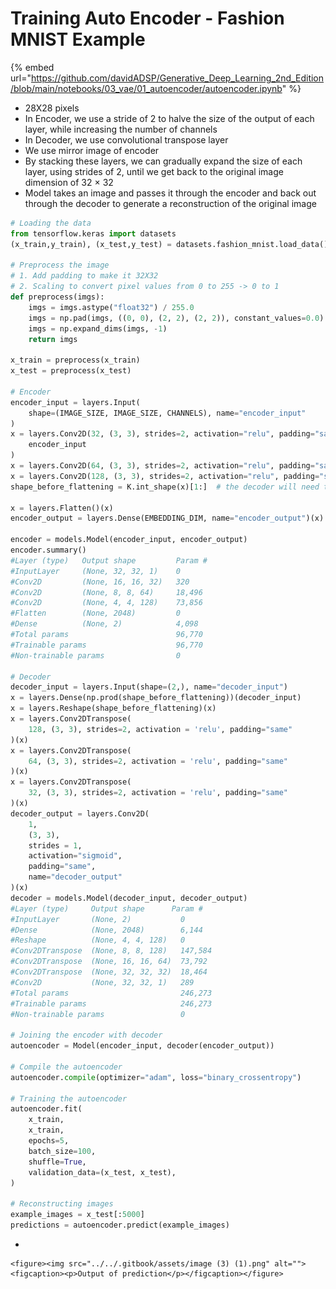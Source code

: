 # Training Auto Encoder - Fashion MNIST Example

{% embed url="https://github.com/davidADSP/Generative_Deep_Learning_2nd_Edition/blob/main/notebooks/03_vae/01_autoencoder/autoencoder.ipynb" %}

* 28X28 pixels
* In Encoder, we use a stride of 2 to halve the size of the output of each layer, while increasing the number of channels
* In Decoder, we use convolutional transpose layer
* We use mirror image of encoder
* By stacking these layers, we can gradually expand the size of each layer, using strides of 2, until we get back to the original image dimension of 32 × 32
* Model takes an image and passes it through the encoder and back out through the decoder to generate a reconstruction of the original image

```python
# Loading the data
from tensorflow.keras import datasets
(x_train,y_train), (x_test,y_test) = datasets.fashion_mnist.load_data()

# Preprocess the image
# 1. Add padding to make it 32X32
# 2. Scaling to convert pixel values from 0 to 255 -> 0 to 1
def preprocess(imgs):
    imgs = imgs.astype("float32") / 255.0
    imgs = np.pad(imgs, ((0, 0), (2, 2), (2, 2)), constant_values=0.0)
    imgs = np.expand_dims(imgs, -1)
    return imgs

x_train = preprocess(x_train)
x_test = preprocess(x_test)

# Encoder
encoder_input = layers.Input(
    shape=(IMAGE_SIZE, IMAGE_SIZE, CHANNELS), name="encoder_input"
)
x = layers.Conv2D(32, (3, 3), strides=2, activation="relu", padding="same")(
    encoder_input
)
x = layers.Conv2D(64, (3, 3), strides=2, activation="relu", padding="same")(x)
x = layers.Conv2D(128, (3, 3), strides=2, activation="relu", padding="same")(x)
shape_before_flattening = K.int_shape(x)[1:]  # the decoder will need this!

x = layers.Flatten()(x)
encoder_output = layers.Dense(EMBEDDING_DIM, name="encoder_output")(x)

encoder = models.Model(encoder_input, encoder_output)
encoder.summary()
#Layer (type)	Output shape	     Param #
#InputLayer     (None, 32, 32, 1)    0
#Conv2D         (None, 16, 16, 32)   320
#Conv2D         (None, 8, 8, 64)     18,496
#Conv2D         (None, 4, 4, 128)    73,856
#Flatten        (None, 2048)         0
#Dense          (None, 2)            4,098
#Total params                        96,770
#Trainable params                    96,770
#Non-trainable params                0

# Decoder
decoder_input = layers.Input(shape=(2,), name="decoder_input") 
x = layers.Dense(np.prod(shape_before_flattening))(decoder_input) 
x = layers.Reshape(shape_before_flattening)(x) 
x = layers.Conv2DTranspose(
    128, (3, 3), strides=2, activation = 'relu', padding="same"
)(x) 
x = layers.Conv2DTranspose(
    64, (3, 3), strides=2, activation = 'relu', padding="same"
)(x)
x = layers.Conv2DTranspose(
    32, (3, 3), strides=2, activation = 'relu', padding="same"
)(x)
decoder_output = layers.Conv2D(
    1,
    (3, 3),
    strides = 1,
    activation="sigmoid",
    padding="same",
    name="decoder_output"
)(x)
decoder = models.Model(decoder_input, decoder_output) 
#Layer (type)	  Output shape	    Param #  
#InputLayer       (None, 2)           0
#Dense            (None, 2048)        6,144
#Reshape          (None, 4, 4, 128)   0
#Conv2DTranspose  (None, 8, 8, 128)   147,584
#Conv2DTranspose  (None, 16, 16, 64)  73,792
#Conv2DTranspose  (None, 32, 32, 32)  18,464
#Conv2D           (None, 32, 32, 1)   289
#Total params                         246,273
#Trainable params                     246,273
#Non-trainable params                 0

# Joining the encoder with decoder
autoencoder = Model(encoder_input, decoder(encoder_output))

# Compile the autoencoder
autoencoder.compile(optimizer="adam", loss="binary_crossentropy")

# Training the autoencoder
autoencoder.fit(
    x_train,
    x_train,
    epochs=5,
    batch_size=100,
    shuffle=True,
    validation_data=(x_test, x_test),
)

# Reconstructing images
example_images = x_test[:5000]
predictions = autoencoder.predict(example_images)

```

*

    <figure><img src="../../.gitbook/assets/image (3) (1).png" alt=""><figcaption><p>Output of prediction</p></figcaption></figure>

